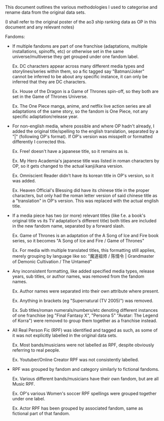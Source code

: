 This document outlines the various methodologies I used to categorise and rename data from the original data sets.

(I shall refer to the original poster of the ao3 ship ranking data as OP in this document and any relevant notes)


Fandoms:

- If multiple fandoms are part of one franchise (adaptations, multiple installations, spinoffs, etc) or otherwise set in the same universe/multiverse they get grouped under one fandom label. 

    Ex. DC characters appear across many different media types and storylines/series within them, so a fic tagged say "Batman/Joker" cannot be inferred to be about any specific instance, it can only be inferred that they are DC characters.

    Ex. House of the Dragon is a Game of Thrones spin-off, so they both are set in the Game of Thrones Universe.

    Ex. The One Piece manga, anime, and netflix live action series are all adaptations of the same story, so the fandom is One Piece, not any specific adaptation/release year.

- For non-english media, where possible and where OP hadn't already, I added the original title/spelling to the english translation, separated by a "|" (following OP's format). If OP's version was misspellt or formatted differently I corrected this.

    Ex. Free! doesn't have a japanese title, so it remains as is.

    Ex. My Hero Academia's japanese title was listed in roman characters by OP, so it gets changed to the actual kanji/kana version.

    Ex. Omniscient Reader didn't have its korean title in OP's version, so it was added.

    Ex. Heaven Official's Blessing did have its chinese title in the proper characters, but only had the roman letter version of said chinese title as a "translation" in OP's version. This was replaced with the actual english title.

- If a media piece has two (or more) relevant titles (like f.e. a book's original title vs its TV adaptation's different title) both titles are included in the new fandom name, separated by a forward slash.

    Ex. Game of Thrones is an adaptation of the A Song of Ice and Fire book series, so it becomes "A Song of Ice and Fire / Game of Thrones"

    Ex. For media with multiple translated titles, this formatting still applies, merely grouping by language like so: "魔道祖师 / 陈情令 | Grandmaster of Demonic Cultivation / The Untamed"

- Any inconsistent formatting, like added specified media types, release years, sub titles, or author names, was removed from the fandom names.

    Ex. Author names were separated into their own attribute where present.

    Ex. Anything in brackets (eg "Supernatural (TV 2005)") was removed.

    Ex. Sub titles/roman numerals/numbers/etc denoting different instances of one franchise (eg "Final Fantasy X", "Persona 5" "Avatar: The Legend of Korra") were removed to group them together as a franchise instead.

- All Real Person Fic (RPF) was identified and tagged as such, as some of it was not explicitly labelled in the original data sets.

    Ex. Most bands/musicians were not labelled as RPF, despite obviously referring to real people.

    Ex. Youtuber/Online Creator RPF was not consistently labelled.

- RPF was grouped by fandom and category similarly to fictional fandoms. 

    Ex. Various different bands/musicians have their own fandom, but are all Music RPF.

    Ex. OP's various Women's soccer RPF spellings were grouped together under one label.

    Ex. Actor RPF has been grouped by associated fandom, same as fictional part of that fandom.

